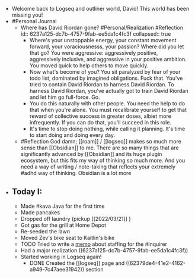 - Welcome back to Logseq and outliner world, David! This world has been missing you!
- #Personal Journal
	- Where has David Riordan gone? #Personal/Realization #Reflection
	  id:: 6237a125-dc7b-4757-9fab-ee5da1c4fc3f
	  collapsed:: true
		- Where's your unstoppable energy, your constant movement forward, your voraciousnesss, your passion? Where did you let that go? You were aggressive: aggressively positive, aggressively inclusive, and aggressive in your positive ambition. You moved quick to help others to move quickly.
		- Now what's become of you? You sit paralyzed by fear of your todo list, dominated by imagined obligations. Fuck that. You've tried to contain David Riordan to harness David Riordan. To harness David Riordan, you've actually got to train David Riordan and let him go full-force. Go.
		- You do this naturally with other people. You need the help to do that when you're alone. You must recalibrate yourself to get that reward of collective success in greater doses, albiet more infrequently. If you can do that, you'll succeed in this role.
		- It's time to stop doing nothing, while calling it planning. It's time to start doing and doing every day.
	- #Reflection God damn; [[roam]] / [[logseq]] makes so much more sense than [[Obsidian]] to me. There are so many things that are significantly advanced by [[Obsidian]] and its huge plugin ecosystem, but this fits my way of thinking so much more. And you need a way of writing / note-taking that reflects your extremely #adhd way of thinking. Obsidian is a lot more
- ## Today I:
	- Made #kava Java for the first time
	- Made pancakes
	- Dropped off laundry (pickup [[2022/03/21]] )
	- Got gas for the grill at Home Depot
	- Re-seeded the lawn
	- Moved Zev's bike seat to Kaitlin's bike
	- TODO Tried to write a [memo](https://docs.google.com/document/d/1-w0v80DKlf6OjJyFQWGXqc6C1Z_KLU2vFj4gE9j4nOI/edit) about staffing for the #Inquirer
	- Had a major realization ((6237a125-dc7b-4757-9fab-ee5da1c4fc3f))
	- Started working in Logseq again!
		- DONE Created the [[logseq]] page and ((62379de4-41e2-4162-a949-7c47aee31942)) section